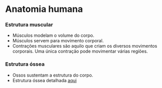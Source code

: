 # Anatomia humana

### Estrutura muscular

* Músculos modelam o volume do corpo.
* Músculos servem para movimento corporal.
* Contrações musculares são aquilo que criam os diversos movimentos corporais. Uma única contração pode movimentar várias regiões.

### Estrutura óssea

* Ossos sustentam a estrutura do corpo.
* Estrutura óssea detalhada [aqui]()
